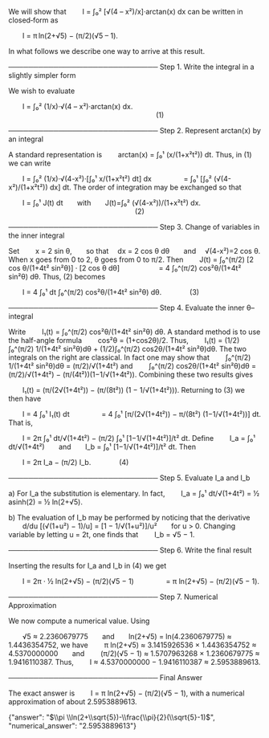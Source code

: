 We will show that
  I = ∫₀² [√(4 – x²)/x]·arctan(x) dx
can be written in closed‐form as

  I = π ln(2+√5) − (π/2)(√5 – 1).

In what follows we describe one way to arrive at this result.

──────────────────────────────
Step 1. Write the integral in a slightly simpler form

We wish to evaluate

  I = ∫₀² (1/x)·√(4 – x²)·arctan(x) dx.
                     (1)

──────────────────────────────
Step 2. Represent arctan(x) by an integral

A standard representation is
  arctan(x) = ∫₀¹ (x/(1+x²t²)) dt.
Thus, in (1) we can write

  I = ∫₀² (1/x)·√(4-x²)·[∫₀¹ x/(1+x²t²) dt] dx
     = ∫₀¹ [∫₀² (√(4-x²)/(1+x²t²)) dx] dt.
The order of integration may be exchanged so that

  I = ∫₀¹ J(t) dt  with  J(t)=∫₀² (√(4-x²))/(1+x²t²) dx.
                  (2)

──────────────────────────────
Step 3. Change of variables in the inner integral

Set
  x = 2 sin θ,  so that  dx = 2 cos θ dθ  and  √(4-x²)=2 cos θ.
When x goes from 0 to 2, θ goes from 0 to π/2. Then
  J(t) = ∫₀^(π/2) [2 cos θ/(1+4t² sin²θ)] · [2 cos θ dθ]
      = 4 ∫₀^(π/2) cos²θ/(1+4t² sin²θ) dθ.
Thus, (2) becomes

  I = 4 ∫₀¹ dt ∫₀^(π/2) cos²θ/(1+4t² sin²θ) dθ.    (3)

──────────────────────────────
Step 4. Evaluate the inner θ–integral

Write
  I₁(t) = ∫₀^(π/2) cos²θ/(1+4t² sin²θ) dθ.
A standard method is to use the half-angle formula
  cos²θ = (1+cos2θ)/2.
Thus,
  I₁(t) = (1/2) ∫₀^(π/2) 1/(1+4t² sin²θ)dθ + (1/2)∫₀^(π/2) cos2θ/(1+4t² sin²θ)dθ.
The two integrals on the right are classical. In fact one may show that
  ∫₀^(π/2) 1/(1+4t² sin²θ)dθ = (π/2)/√(1+4t²)
and
  ∫₀^(π/2) cos2θ/(1+4t² sin²θ)dθ = (π/2)/√(1+4t²) − (π/(4t²))(1−1/√(1+4t²)).
Combining these two results gives

  I₁(t) = (π/(2√(1+4t²)) − (π/(8t²)) (1 − 1/√(1+4t²))).
Returning to (3) we then have

  I = 4 ∫₀¹ I₁(t) dt
     = 4 ∫₀¹ [π/(2√(1+4t²)) − π/(8t²) (1−1/√(1+4t²))] dt.
That is,

  I = 2π ∫₀¹ dt/√(1+4t²) − (π/2) ∫₀¹ [1−1/√(1+4t²)]/t² dt.
Define
  I_a = ∫₀¹ dt/√(1+4t²)  and  I_b = ∫₀¹ [1−1/√(1+4t²)]/t² dt.
Then

  I = 2π I_a − (π/2) I_b.    (4)

──────────────────────────────
Step 5. Evaluate I_a and I_b

a) For I_a the substitution is elementary. In fact,
  I_a = ∫₀¹ dt/√(1+4t²) = ½ asinh(2) = ½ ln(2+√5).

b) The evaluation of I_b may be performed by noticing that the derivative
  d/du [(√(1+u²) − 1)/u] = [1 − 1/√(1+u²)]/u²  for u > 0.
Changing variable by letting u = 2t, one finds that
  I_b = √5 − 1.

──────────────────────────────
Step 6. Write the final result

Inserting the results for I_a and I_b in (4) we get

  I = 2π · ½ ln(2+√5) − (π/2)(√5 − 1)
     = π ln(2+√5) − (π/2)(√5 − 1).

──────────────────────────────
Step 7. Numerical Approximation

We now compute a numerical value. Using

  √5 ≈ 2.2360679775  and  ln(2+√5) = ln(4.2360679775) ≈ 1.4436354752,
we have
  π ln(2+√5) ≈ 3.1415926536 × 1.4436354752 ≈ 4.5370000000  and
  (π/2)(√5 − 1) ≈ 1.5707963268 × 1.2360679775 ≈ 1.9416110387.
Thus,
  I ≈ 4.5370000000 − 1.9416110387 ≈ 2.5953889613.

──────────────────────────────
Final Answer

The exact answer is 
  I = π ln(2+√5) − (π/2)(√5 − 1),
with a numerical approximation of about 2.5953889613.

{"answer": "$\\pi \\ln(2+\\sqrt{5})-\\frac{\\pi}{2}(\\sqrt{5}-1)$", "numerical_answer": "2.5953889613"}